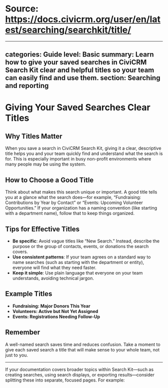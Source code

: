 # Source: https://docs.civicrm.org/user/en/latest/searching/searchkit/title/

---
categories: Guide
level: Basic
summary: Learn how to give your saved searches in CiviCRM Search Kit clear and helpful titles so your team can easily find and use them.
section: Searching and reporting
---

# Giving Your Saved Searches Clear Titles

## Why Titles Matter

When you save a search in CiviCRM Search Kit, giving it a clear, descriptive title helps you and your team quickly find and understand what the search is for. This is especially important in busy non-profit environments where many people may be using the system.

## How to Choose a Good Title

Think about what makes this search unique or important. A good title tells you at a glance what the search does—for example, “Fundraising: Contributions by Year by Contact” or “Events: Upcoming Volunteer Opportunities.” If your organization has a naming convention (like starting with a department name), follow that to keep things organized.

## Tips for Effective Titles

- **Be specific**: Avoid vague titles like “New Search.” Instead, describe the purpose or the group of contacts, events, or donations the search covers.
- **Use consistent patterns**: If your team agrees on a standard way to name searches (such as starting with the department or entity), everyone will find what they need faster.
- **Keep it simple**: Use plain language that everyone on your team understands, avoiding technical jargon.

## Example Titles

- **Fundraising: Major Donors This Year**
- **Volunteers: Active but Not Yet Assigned**
- **Events: Registrations Needing Follow-Up**

## Remember

A well-named search saves time and reduces confusion. Take a moment to give each saved search a title that will make sense to your whole team, not just to you.

---

If your documentation covers broader topics within Search Kit—such as creating searches, using search displays, or exporting results—consider splitting these into separate, focused pages. For example: